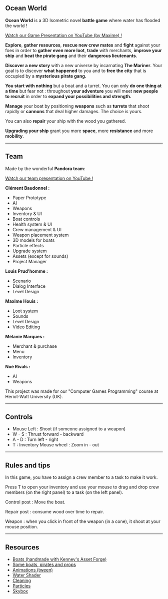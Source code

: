 ## Ocean World
**Ocean World** is a 3D Isometric novel **battle game** where water has flooded the world !

[Watch our Game Presentation on YouTube (by Maxime) !](https://www.youtube.com/watch?v=CtiX4Ejrhds)

**Explore**, **gather resources**, **rescue new crew mates** and **fight** against your foes in order to **gather even more loot**, **trade** with merchants, **improve your ship** and **beat the pirate gang** and their **dangerous lieutenants**.

**Discover a new story** with a new universe by incarnating **The Mariner**. Your goal is to discover **what happened** to you and to **free the city** that is occupied by a **mysterious pirate gang.**

**You start with nothing** but a boat and a turret. You can only **do one thing at a time** but fear not : throughout **your adventure** you will meet **new people to recruit** in order to **expand your possibilities and strength.**

**Manage** your boat by positioning **weapons** such as **turrets** that shoot rapidly or **cannons** that deal higher damages. The choice is yours.

You can also **repair** your ship with the wood you gathered.

**Upgrading your ship** grant you more **space**, more **resistance** and more **mobility**.

____
## Team


Made by the wonderful **Pandora team**:

[Watch our team presentation on YouTube !](https://www.youtube.com/watch?v=p96yqtVopxA)

**Clément Baudonnel :**

- Paper Prototype
- AI
- Weapons
- Inventory & UI
- Boat controls
- Health system & UI
- Crew management & UI
- Weapon placement system
- 3D models for boats
- Particle effects
- Upgrade system
- Assets (except for sounds)
- Project Manager

**Louis Prud'homme :**
- Scenario
- Dialog Interface
- Level Design

**Maxime Houis :**
- Loot system
- Sounds
- Level Design
- Video Editing

**Mélanie Marques :**
- Merchant & purchase
- Menu
- Inventory

**Noé Rivals :**
- AI
- Weapons

This project was made for our "Computer Games Programming" course at Heriot-Watt University (UK).

____
## Controls

- Mouse Left : Shoot (if someone assigned to a weapon)
- W - S : Thrust forward - backward
- A - D : Turn left - right
- T : Inventory Mouse wheel : Zoom in - out

____
## Rules and tips

In this game, you have to assign a crew member to a task to make it work.

Press T to open your inventory and use your mouse to drag and drop crew members (on the right panel) to a task (on the left panel).

Control post : Move the boat.

Repair post : consume wood over time to repair.

Weapon : when you click in front of the weapon (in a cone), it shoot at your mouse position.

____
## Resources

- [Boats (handmade with Kenney's Asset Forge)](https://kenney.nl/tools/assetforge)
- [Some boats, pirates and props](https://kenney.nl/assets/pirate-kit)
- [Animations (tween)](https://assetstore.unity.com/packages/tools/animation/dotween-hotween-v2-27676)
- [Water Shader](https://assetstore.unity.com/packages/vfx/shaders/fast-low-poly-water-137670)
- [Cleaning](https://assetstore.unity.com/packages/tools/utilities/asset-cleaner-pro-clean-fi...)
- [Particles](https://assetstore.unity.com/packages/vfx/particles/cartoon-fx-remaster-4010)
- [Skybox](https://assetstore.unity.com/packages/2d/textures-materials/sky/fantasy-skybox-f...)
